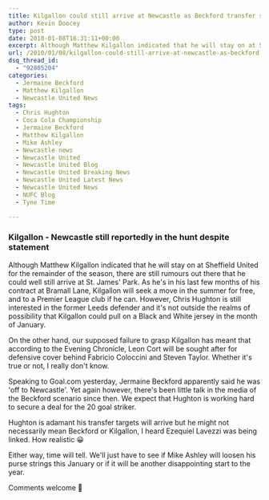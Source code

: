 ```yaml
---
title: Kilgallon could still arrive at Newcastle as Beckford transfer scenario lingers on
author: Kevin Doocey
type: post
date: 2010-01-08T16:31:11+00:00
excerpt: Although Matthew Kilgallon indicated that he will stay on at Sheffield United..
url: /2010/01/08/kilgallon-could-still-arrive-at-newcastle-as-beckford-transfer-scenario-lingers-on/
dsq_thread_id:
  - "92805204"
categories:
  - Jermaine Beckford
  - Matthew Kilgallon
  - Newcastle United News
tags:
  - Chris Hughton
  - Coca Cola Championship
  - Jermaine Beckford
  - Matthew Kilgallon
  - Mike Ashley
  - Newcastle news
  - Newcastle United
  - Newcastle United Blog
  - Newcastle United Breaking News
  - Newcastle United Latest News
  - Newcastle United News
  - NUFC Blog
  - Tyne Time

---
```

### Kilgallon - Newcastle still reportedly in the hunt despite statement

Although Matthew Kilgallon indicated that he will stay on at Sheffield United for the remainder of the season, there are still rumours out there that he could well still arrive at St. James' Park. As he's in his last few months of his contract at Bramall Lane, Kilgallon will seek a move in the summer for free, and to a Premier League club if he can. However, Chris Hughton is still  interested in the former Leeds defender and it's not outside the realms of possibility that Kilgallon could pull on a Black and White jersey in the month of January.

On the other hand, our supposed failure to grasp Kilgallon has meant that according to the Evening Chronicle, Leon Cort will be sought after for defensive cover behind Fabricio Coloccini and Steven Taylor. Whether it's true or not, I really don't know.

Speaking to Goal.com yesterday, Jermaine Beckford apparently said he was 'off to Newcastle'. Yet again however, there's been little talk in the media of the Beckford scenario since then. We expect that Hughton is working hard to secure a deal for the 20 goal striker.

Hughton is adamant his transfer targets will arrive but he might not necessarily mean Beckford or Kilgallon, I heard Ezequiel Lavezzi was being linked. How realistic 😀

Either way, time will tell. We'll just have to see if Mike Ashley will loosen his purse strings this January or if it will be another disappointing start to the year.

Comments welcome 🙂
